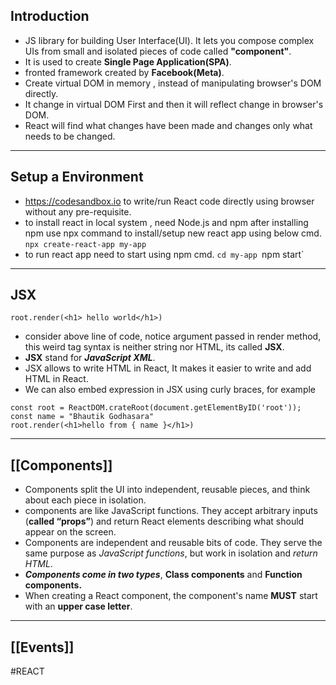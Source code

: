 ## Introduction
- JS library for building User Interface(UI). It lets you compose complex UIs from small and isolated pieces of code called **"component"**.
- It is used to create **Single Page Application(SPA)**.
- fronted framework created by **Facebook(Meta)**.
- Create virtual DOM in memory , instead of manipulating browser's DOM directly.
- It change in virtual DOM First and then it will reflect change in browser's DOM.
- React will find what changes have been made and changes only what needs to be changed.

---
## Setup a Environment
- https://codesandbox.io to write/run React code directly using browser without any pre-requisite.
- to install react in local system , need Node.js and npm after installing npm use npx command to install/setup new react app using below cmd. 
`npx create-react-app my-app`
- to run react app need to start using npm cmd.
`cd my-app
`npm start`

---

## JSX
```JS
root.render(<h1> hello world</h1>)
```
- consider above line of code, notice argument passed in render method, this weird tag syntax is neither string nor HTML, its called **JSX**.
- **JSX** stand for ***JavaScript XML***.
- JSX allows to write HTML in React, It makes it easier to write and add HTML in React.
- We can also embed expression in JSX using curly braces, for example
```JS
const root = ReactDOM.crateRoot(document.getElementByID('root'));
const name = "Bhautik Godhasara"
root.render(<h1>hello from { name }</h1>)
```

---

## [[Components]]
- Components split the UI into independent, reusable pieces, and think about each piece in isolation.
- components are like JavaScript functions. They accept arbitrary inputs (**called “props”**) and return React elements describing what should appear on the screen.
- Components are independent and reusable bits of code. They serve the same purpose as *JavaScript functions*, but work in isolation and *return HTML*.
- ***Components come in two types***, **Class components** and **Function components.**
- When creating a React component, the component's name **MUST** start with an **upper case letter**.

---
## [[Events]]



#REACT 